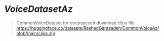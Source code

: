# *VoiceDatasetAz*
>CommonVoiceDataset for deepspeech
>download clips file https://huggingface.co/datasets/RashadGarazadeh/CommonVoiceAz/blob/main/clips.zip
